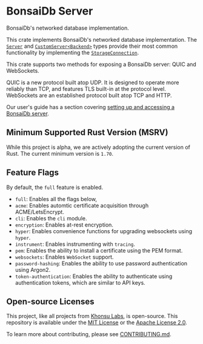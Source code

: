 # BonsaiDb Server

BonsaiDb's networked database implementation.

This crate implements BonsaiDb's networked database implementation. The
[`Server`](https://docs.rs/bonsaidb-server/*/bonsaidb_server/type.Server.html) and [`CustomServer<Backend>`](https://docs.rs/bonsaidb-server/*/bonsaidb_server/struct.CustomServer.html)
types provide their most common functionality by implementing the
[`StorageConnection`](https://docs.rs/bonsaidb-core/*/bonsaidb_core/connection/trait.StorageConnection.html).

This crate supports two methods for exposing a BonsaiDb server: QUIC and
WebSockets.

QUIC is a new protocol built atop UDP. It is designed to operate more
reliably than TCP, and features TLS built-in at the protocol level.
WebSockets are an established protocol built atop TCP and HTTP.

Our user's guide has a section covering [setting up and accessing a BonsaiDb
server](https://dev.bonsaidb.io/v0.5.0/guide/integration/server.html).

## Minimum Supported Rust Version (MSRV)

While this project is alpha, we are actively adopting the current version of
Rust. The current minimum version is `1.70`.

## Feature Flags

By default, the `full` feature is enabled.

- `full`: Enables all the flags below,
- `acme`: Enables automtic certificate acquisition through ACME/LetsEncrypt.
- `cli`: Enables the `cli` module.
- `encryption`: Enables at-rest encryption.
- `hyper`: Enables convenience functions for upgrading websockets using `hyper`.
- `instrument`: Enables instrumenting with `tracing`.
- `pem`: Enables the ability to install a certificate using the PEM format.
- `websockets`: Enables `WebSocket` support.
- `password-hashing`: Enables the ability to use password authentication
  using Argon2.
- `token-authentication`: Enables the ability to authenticate using
  authentication tokens, which are similar to API keys.

## Open-source Licenses

This project, like all projects from [Khonsu Labs](https://khonsulabs.com/), is open-source.
This repository is available under the [MIT License](./LICENSE-MIT) or the
[Apache License 2.0](./LICENSE-APACHE).

To learn more about contributing, please see [CONTRIBUTING.md](./CONTRIBUTING.md).
